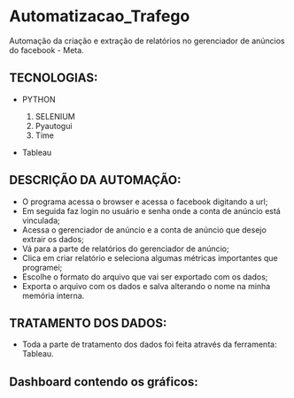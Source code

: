 # Automatizacao_Trafego
Automação da criação e extração de relatórios no gerenciador de anúncios do facebook - Meta.

## TECNOLOGIAS:
- PYTHON
  1. SELENIUM
  2. Pyautogui
  3. Time
 
 - Tableau
 
 ## DESCRIÇÃO DA AUTOMAÇÃO:
 - O programa acessa o browser e acessa o facebook digitando a url;
 - Em seguida faz login no usuário e senha onde a conta de anúncio está vinculada;
 - Acessa o gerenciador de anúncio e a conta de anúncio que desejo extrair os dados;
 - Vá para a parte de relatórios do gerenciador de anúncio;
 - Clica em criar relatório e seleciona algumas métricas importantes que programei; 
 - Escolhe o formato do arquivo que vai ser exportado com os dados; 
 - Exporta o arquivo com os dados e salva alterando o nome na minha memória interna.
 
 ## TRATAMENTO DOS DADOS:
 - Toda a parte de tratamento dos dados foi feita através da ferramenta: Tableau.

## Dashboard contendo os gráficos: 

